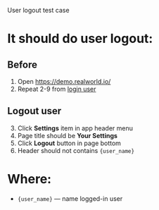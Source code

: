 User logout test case

# It should do user logout:

## Before

1. Open https://demo.realworld.io/
2. Repeat 2-9 from [login user](login_user.md)

## Logout user

3. Click **Settings** item in app header menu
4. Page title should be **Your Settings**
5. Click **Logout** button in page bottom
6. Header should not contains `{user_name}`

# Where:

* `{user_name}` — name logged-in user
